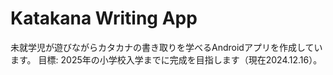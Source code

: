 # Katakana Writing App
未就学児が遊びながらカタカナの書き取りを学べるAndroidアプリを作成しています。
目標: 2025年の小学校入学までに完成を目指します（現在2024.12.16）。
